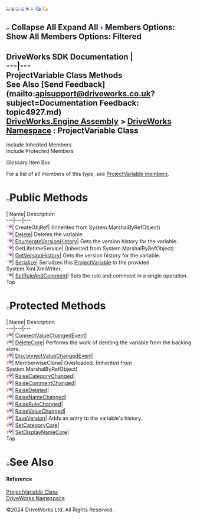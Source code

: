 ![](dotnetimages/collapse.gif) ![](dotnetimages/expand.gif) ![](dotnetimages/collapse.gif) ![](dotnetimages/expand.gif) ![](dotnetimages/drpdown.gif) ![](dotnetimages/drpdown_orange.gif) ![](dotnetimages/copycode.gif) ![](dotnetimages/copycodeHighlight.gif)

![](dotnetimages/collapse.gif) Collapse All Expand All ![](dotnetimages/drpdown.gif) Members Options: Show All  Members Options: Filtered   
---  
DriveWorks SDK Documentation  |   
---|---  
ProjectVariable Class Methods   
See Also [Send Feedback](mailto:apisupport@driveworks.co.uk?subject=Documentation Feedback: topic4927.md)  
[DriveWorks.Engine Assembly](topic2156.md) > [DriveWorks Namespace](topic2159.md) : ProjectVariable Class  
---  
  
Include Inherited Members    
Include Protected Members    


Glossary Item Box

For a list of all members of this type, see [ProjectVariable members](topic4928.md).

# ![](dotnetimages/collapse.gif)Public Methods

| Name| Description  
---|---|---  
![Public Method](dotnetimages/publicMethod.gif)| CreateObjRef|  (Inherited from System.MarshalByRefObject)  
![Public Method](dotnetimages/publicMethod.gif)| [Delete](topic4934.md)| Deletes the variable   
![Public Method](dotnetimages/publicMethod.gif)| [EnumerateVersionHistory](topic4937.md)| Gets the version history for the variable.   
![Public Method](dotnetimages/publicMethod.gif)| GetLifetimeService|  (Inherited from System.MarshalByRefObject)  
![Public Method](dotnetimages/publicMethod.gif)| [GetVersionHistory](topic4938.md)| Gets the version history for the variable.   
![Public Method](dotnetimages/publicMethod.gif)| [Serialize](topic4946.md)| Serializes this [ProjectVariable](topic4927.md) to the provided System.Xml.XmlWriter.   
![Public Method](dotnetimages/publicMethod.gif)| [SetRuleAndComment](topic4949.md)| Sets the rule and comment in a single operation.   
Top

# ![](dotnetimages/collapse.gif)Protected Methods

| Name| Description  
---|---|---  
![Protected Method](dotnetimages/protectedMethod.gif)| [ConnectValueChangedEvent](topic4933.md)|   
![Protected Method](dotnetimages/protectedMethod.gif)| [DeleteCore](topic4935.md)| Performs the work of deleting the variable from the backing store.   
![Protected Method](dotnetimages/protectedMethod.gif)| [DisconnectValueChangedEvent](topic4936.md)|   
![Protected Method](dotnetimages/protectedMethod.gif)| MemberwiseClone| Overloaded. (Inherited from System.MarshalByRefObject)  
![Protected Method](dotnetimages/protectedMethod.gif)| [RaiseCategoryChanged](topic4939.md)|   
![Protected Method](dotnetimages/protectedMethod.gif)| [RaiseCommentChanged](topic4940.md)|   
![Protected Method](dotnetimages/protectedMethod.gif)| [RaiseDeleted](topic4941.md)|   
![Protected Method](dotnetimages/protectedMethod.gif)| [RaiseNameChanged](topic4942.md)|   
![Protected Method](dotnetimages/protectedMethod.gif)| [RaiseRuleChanged](topic4943.md)|   
![Protected Method](dotnetimages/protectedMethod.gif)| [RaiseValueChanged](topic4944.md)|   
![Protected Method](dotnetimages/protectedMethod.gif)| [SaveVersion](topic4945.md)| Adds an entry to the variable's history.   
![Protected Method](dotnetimages/protectedMethod.gif)| [SetCategoryCore](topic4947.md)|   
![Protected Method](dotnetimages/protectedMethod.gif)| [SetDisplayNameCore](topic4948.md)|   
Top

# ![](dotnetimages/collapse.gif)See Also

#### Reference

[ProjectVariable Class](topic4927.md)   
[DriveWorks Namespace](topic2159.md)

©2024 DriveWorks Ltd. All Rights Reserved.
